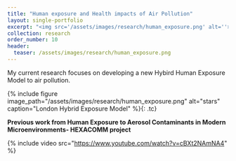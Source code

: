 ```yaml
---
title: "Human exposure and Health impacts of Air Pollution"
layout: single-portfolio
excerpt: "<img src='/assets/images/research/human_exposure.png' alt=''>"
collection: research
order_number: 10
header: 
  teaser: /assets/images/research/human_exposure.png
---
```


My current research focuses on developing a new Hybird Human Exposure Model to air pollution. 

{% include figure image_path="/assets/images/research/human_exposure.png" alt="stars" caption="London Hybrid Exposure Model" %}{: .tc}


**Previous work from Human Exposure to Aerosol Contaminants in Modern Microenvironments- HEXACOMM project**

{% include video src="https://www.youtube.com/watch?v=cBXt2NAmNA4" %}
